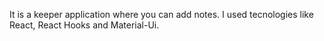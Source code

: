 It is a keeper application where you can add notes. I used tecnologies like React, React Hooks and Material-Ui.
